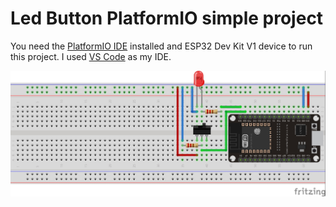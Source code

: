 # Led Button PlatformIO simple project

You need the [PlatformIO IDE](http://platformio.org/) installed and ESP32 Dev Kit V1 device to run this project. I used [VS Code](https://platformio.org/install/ide?install=vscode) as my IDE.

![Diagram](resources/diagram.jpg)
